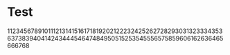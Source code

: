 # Test

11234567891011121314151617181920212223242526272829303132333435363738394041424344454647484950515253545556575859606162636465666768